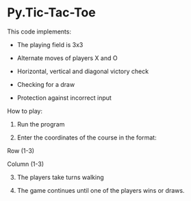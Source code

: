 # Py.Tic-Tac-Toe
This code implements:

- The playing field is 3x3

- Alternate moves of players X and O

- Horizontal, vertical and diagonal victory check

- Checking for a draw

- Protection against incorrect input

How to play:

1. Run the program

2. Enter the coordinates of the course in the format:

Row (1-3)

Column (1-3)

3. The players take turns walking

4. The game continues until one of the players wins or draws.
